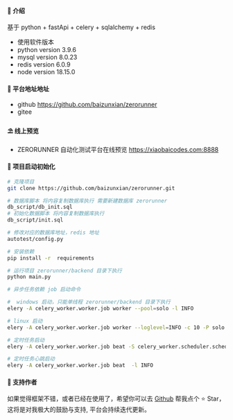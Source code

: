 
#### 🌈 介绍

基于 python + fastApi + celery + sqlalchemy + redis

- 使用软件版本
- python version 3.9.6
- mysql version 8.0.23
- redis version 6.0.9
- node version 18.15.0

#### 💒 平台地址地址
- github 
https://github.com/baizunxian/zerorunner
- gitee

#### ⛱️ 线上预览

- ZERORUNNER 自动化测试平台在线预览 <a href="https://xiaobaicodes.com:8888" target="_blank">https://xiaobaicodes.com:8888</a>


#### 🚧 项目启动初始化

```bash
# 克隆项目
git clone https://github.com/baizunxian/zerorunner.git

# 数据库脚本 将内容复制数据库执行 需要新建数据库 zerorunner
db_script/db_init.sql
# 初始化数据脚本 将内容复制数据库执行 
db_script/init.sql  

# 修改对应的数据库地址，redis 地址
autotest/config.py

# 安装依赖
pip install -r  requirements

# 运行项目 zerorunner/backend 目录下执行
python main.py

# 异步任务依赖 job 启动命令

#  windows 启动，只能单线程 zerorunner/backend 目录下执行
elery -A celery_worker.worker.job worker --pool=solo -l INFO 

# linux 启动
elery -A celery_worker.worker.job worker --loglevel=INFO -c 10 -P solo -n zerorunner-job-worker

# 定时任务启动
elery -A celery_worker.worker.job beat -S celery_worker.scheduler.schedulers:DatabaseScheduler -l INFO

# 定时任务心跳启动
elery -A celery_worker.worker.job beat  -l INFO 

```

#### 💌 支持作者

如果觉得框架不错，或者已经在使用了，希望你可以去 <a target="_blank" href="https://github.com/baizunxian/zerorunner">Github</a> 帮我点个 ⭐ Star，这将是对我极大的鼓励与支持, 平台会持续迭代更新。
